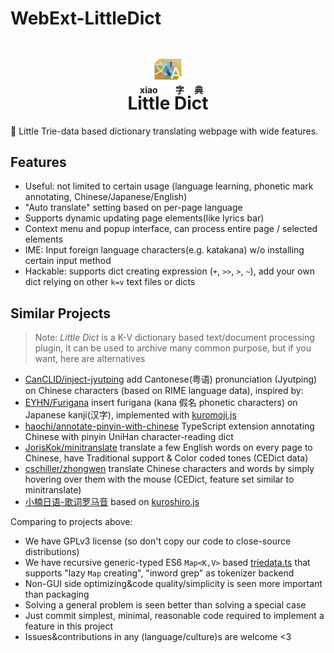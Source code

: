 # WebExt-LittleDict

<h1 align="center">
<img src="resources/icon.png" width='10%'/>
<br/>
<ruby>Little<rt>xiao</rt> Dict<rt>字典</rt></ruby>
</h1>

📔 Little Trie-data based dictionary translating webpage with wide features.

## Features

+ Useful: not limited to certain usage (language learning, phonetic mark annotating, Chinese/Japanese/English)
+ "Auto translate" setting based on per-page language
+ Supports dynamic updating page elements(like lyrics bar)
+ Context menu and popup interface, can process entire page / selected elements
+ IME: Input foreign language characters(e.g. katakana) w/o installing certain input method
+ Hackable: supports dict creating expression (`+`, `>>`, `>`, `~`), add your own dict relying on other `k=v` text files or dicts

## Similar Projects

> Note: _Little Dict_ is a K-V dictionary based text/document processing plugin, it can be used
to archive many common purpose, but if you want, here are alternatives

+ [CanCLID/inject-jyutping](https://github.com/CanCLID/inject-jyutping) add Cantonese(粤语) pronunciation (Jyutping) on Chinese characters (based on RIME language data), inspired by:
+ [EYHN/Furigana](https://github.com/EYHN/Furigana) insert furigana (kana 假名 phonetic characters) on Japanese kanji(汉字), implemented with [kuromoji.js](https://github.com/takuyaa/kuromoji.js)
+ [haochi/annotate-pinyin-with-chinese](https://github.com/haochi/annotate-pinyin-with-chinese) TypeScript extension annotating Chinese with pinyin UniHan character-reading dict
+ [JorisKok/minitranslate](https://github.com/JorisKok/minitranslate/) translate a few English words on every page to Chinese, have Traditional support & Color coded tones (CEDict data)
+ [cschiller/zhongwen](https://github.com/cschiller/zhongwen) translate Chinese characters and words by simply hovering over them with the mouse (CEDict, feature set similar to minitranslate)
+ [小楠日语-歌词罗马音](https://lrc.o-oo.net.cn/) based on [kuroshiro.js](https://kuroshiro.org/)

Comparing to projects above:

+ We have GPLv3 license (so don't copy our code to close-source distributions)
+ We have recursive generic-typed ES6 `Map<K,V>` based [triedata.ts](src/triedata.ts) that supports "lazy `Map` creating", "inword grep" as tokenizer backend
+ Non-GUI side optimizing&code quality/simplicity is seen more important than packaging
+ Solving a general problem is seen better than solving a special case
+ Just commit simplest, minimal, reasonable code required to implement a feature in this project
+ Issues&contributions in any (language/culture)s are welcome <3
